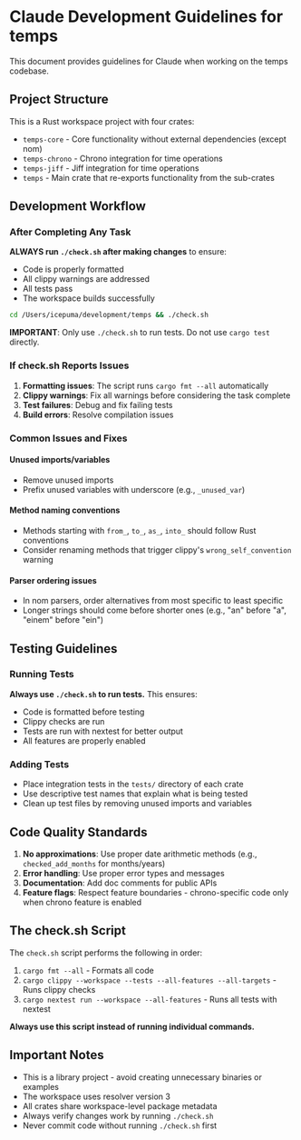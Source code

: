 # Claude Development Guidelines for temps

This document provides guidelines for Claude when working on the temps codebase.

## Project Structure

This is a Rust workspace project with four crates:
- `temps-core` - Core functionality without external dependencies (except nom)
- `temps-chrono` - Chrono integration for time operations
- `temps-jiff` - Jiff integration for time operations
- `temps` - Main crate that re-exports functionality from the sub-crates

## Development Workflow

### After Completing Any Task

**ALWAYS run `./check.sh` after making changes** to ensure:
- Code is properly formatted
- All clippy warnings are addressed
- All tests pass
- The workspace builds successfully

```bash
cd /Users/icepuma/development/temps && ./check.sh
```

**IMPORTANT**: Only use `./check.sh` to run tests. Do not use `cargo test` directly.

### If check.sh Reports Issues

1. **Formatting issues**: The script runs `cargo fmt --all` automatically
2. **Clippy warnings**: Fix all warnings before considering the task complete
3. **Test failures**: Debug and fix failing tests
4. **Build errors**: Resolve compilation issues

### Common Issues and Fixes

#### Unused imports/variables
- Remove unused imports
- Prefix unused variables with underscore (e.g., `_unused_var`)

#### Method naming conventions
- Methods starting with `from_`, `to_`, `as_`, `into_` should follow Rust conventions
- Consider renaming methods that trigger clippy's `wrong_self_convention` warning

#### Parser ordering issues
- In nom parsers, order alternatives from most specific to least specific
- Longer strings should come before shorter ones (e.g., "an" before "a", "einem" before "ein")

## Testing Guidelines

### Running Tests
**Always use `./check.sh` to run tests.** This ensures:
- Code is formatted before testing
- Clippy checks are run
- Tests are run with nextest for better output
- All features are properly enabled

### Adding Tests
- Place integration tests in the `tests/` directory of each crate
- Use descriptive test names that explain what is being tested
- Clean up test files by removing unused imports and variables

## Code Quality Standards

1. **No approximations**: Use proper date arithmetic methods (e.g., `checked_add_months` for months/years)
2. **Error handling**: Use proper error types and messages
3. **Documentation**: Add doc comments for public APIs
4. **Feature flags**: Respect feature boundaries - chrono-specific code only when chrono feature is enabled

## The check.sh Script

The `check.sh` script performs the following in order:
1. `cargo fmt --all` - Formats all code
2. `cargo clippy --workspace --tests --all-features --all-targets` - Runs clippy checks
3. `cargo nextest run --workspace --all-features` - Runs all tests with nextest

**Always use this script instead of running individual commands.**

## Important Notes

- This is a library project - avoid creating unnecessary binaries or examples
- The workspace uses resolver version 3
- All crates share workspace-level package metadata
- Always verify changes work by running `./check.sh`
- Never commit code without running `./check.sh` first